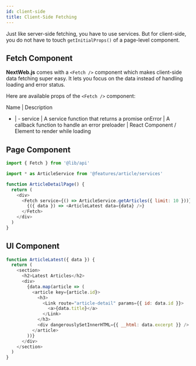 ```yaml
---
id: client-side
title: Client-Side Fetching
---
```


Just like server-side fetching, you have to use services. But for client-side, you do not have to touch ```getInitialProps()``` of a page-level component.

## Fetch Component

**NextWeb.js** comes with a ```<Fetch />``` component which makes client-side data fetching super easy. It lets you focus on the data instead of handling loading and error status.

Here are available props of the ```<Fetch />``` component:

Name | Description
- | -
service | A service function that returns a promise
onError | A callback function to handle an error
preloader | React Component / Element to render while loading

## Page Component

```javascript
import { Fetch } from '@lib/api'

import * as ArticleService from '@features/article/services'

function ArticleDetailPage() {
  return (
    <div>
      <Fetch service={() => ArticleService.getArticles({ limit: 10 }))}>
        {({ data }) => <ArticleLatest data={data} />}
      </Fetch>
    </div>
  )
}
```

## UI Component

```javascript
function ArticleLatest({ data }) {
  return (
    <section>
      <h2>Latest Articles</h2>
      <div>
        {data.map(article => (
          <article key={article.id}>
            <h3>
              <Link route="article-detail" params={{ id: data.id }}>
                <a>{data.title}</a>
              </Link>
            </h3>
            <div dangerouslySetInnerHTML={{ __html: data.excerpt }} />
          </article>
        ))}
      </div>
    </section>
  )
}
```
